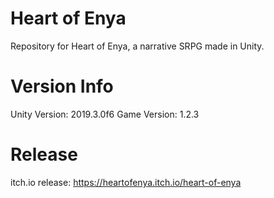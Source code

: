# Heart of Enya
Repository for Heart of Enya, a narrative SRPG made in Unity.

# Version Info
Unity Version: 2019.3.0f6
Game Version: 1.2.3

# Release
itch.io release: https://heartofenya.itch.io/heart-of-enya
